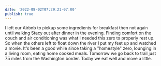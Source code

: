 ```yaml
---
date: '2022-08-02T07:29:21-07:00'
publish: true
---
```

I left our Airbnb to pickup some ingredients for breakfast then not again until walking Stacy out after dinner in the evening. Finding comfort on the couch and air conditioning was what I needed this zero to properly rest up. So when the others left to float down the river I put my feet up and watched a movie. It's been a good while since taking a "homestyle" zero, lounging in a living room, eating home cooked meals. Tomorrow we go back to trail just 75 miles from the Washington border. Today we eat well and move a little.